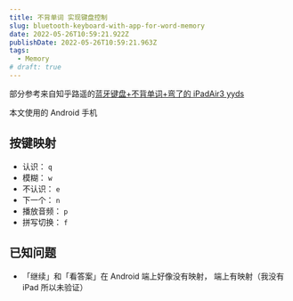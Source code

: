 ```yaml
---
title: 不背单词 实现键盘控制
slug: bluetooth-keyboard-with-app-for-word-memory
date: 2022-05-26T10:59:21.922Z
publishDate: 2022-05-26T10:59:21.963Z
tags:
  - Memory
# draft: true
---
```


部分参考来自知乎路遥的[蓝牙键盘+不背单词+弯了的 iPadAir3 yyds](https://zhuanlan.zhihu.com/p/427119932 "作者（知乎）：璐瑶")

本文使用的 Android 手机

## 按键映射

- 认识： `q`
- 模糊： `w`
- 不认识： `e`
- 下一个： `n`
- 播放音频： `p`
- 拼写切换： `f`

## 已知问题

- 「继续」和「看答案」在 Android 端上好像没有映射， 端上有映射（我没有 iPad 所以未验证）
